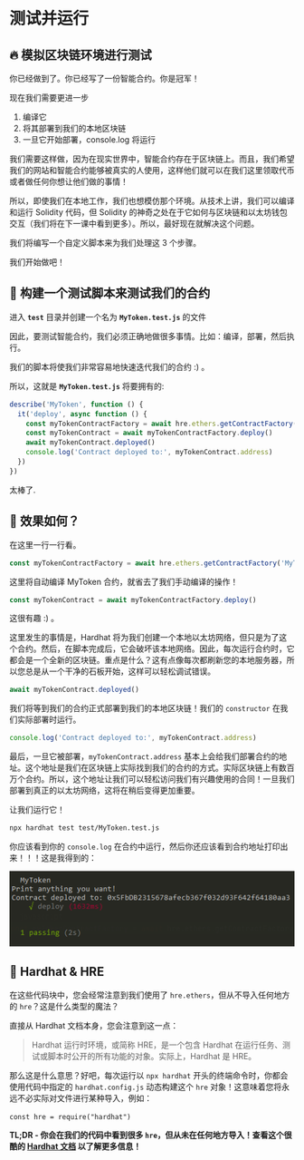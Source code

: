 # 测试并运行

## 🔥 模拟区块链环境进行测试

你已经做到了。你已经写了一份智能合约。你是冠军！

现在我们需要更进一步

1. 编译它
2. 将其部署到我们的本地区块链
3. 一旦它开始部署，console.log 将运行

我们需要这样做，因为在现实世界中，智能合约存在于区块链上。而且，我们希望我们的网站和智能合约能够被真实的人使用，这样他们就可以在我们这里领取代币或者做任何你想让他们做的事情！

所以，即使我们在本地工作，我们也想模仿那个环境。从技术上讲，我们可以编译和运行 Solidity 代码，但 Solidity 的神奇之处在于它如何与区块链和以太坊钱包交互（我们将在下一课中看到更多）。所以，最好现在就解决这个问题。

我们将编写一个自定义脚本来为我们处理这 3 个步骤。

我们开始做吧！

## 📝 构建一个测试脚本来测试我们的合约

进入 **`test`** 目录并创建一个名为 **`MyToken.test.js`** 的文件

因此，要测试智能合约，我们必须正确地做很多事情。比如：编译，部署，然后执行。

我们的脚本将使我们非常容易地快速迭代我们的合约 :) 。

所以，这就是 **`MyToken.test.js`** 将要拥有的:

```javascript
describe('MyToken', function () {
  it('deploy', async function () {
    const myTokenContractFactory = await hre.ethers.getContractFactory('MyToken')
    const myTokenContract = await myTokenContractFactory.deploy()
    await myTokenContract.deployed()
    console.log('Contract deployed to:', myTokenContract.address)
  })
})
```

太棒了.

## 🤔 效果如何？

在这里一行一行看。

```javascript
const myTokenContractFactory = await hre.ethers.getContractFactory('MyToken')
```

这里将自动编译 MyToken 合约，就省去了我们手动编译的操作！

```javascript
const myTokenContract = await myTokenContractFactory.deploy()
```

这很有趣 :) 。

这里发生的事情是，Hardhat 将为我们创建一个本地以太坊网络，但只是为了这个合约。然后，在脚本完成后，它会破坏该本地网络。因此，每次运行合约时，它都会是一个全新的区块链。重点是什么？这有点像每次都刷新您的本地服务器，所以您总是从一个干净的石板开始，这样可以轻松调试错误。

```javascript
await myTokenContract.deployed()
```

我们将等到我们的合约正式部署到我们的本地区块链！我们的 `constructor` 在我们实际部署时运行。

```javascript
console.log('Contract deployed to:', myTokenContract.address)
```

最后，一旦它被部署，`myTokenContract.address` 基本上会给我们部署合约的地址。这个地址是我们在区块链上实际找到我们的合约的方式。实际区块链上有数百万个合约。所以，这个地址让我们可以轻松访问我们有兴趣使用的合同！一旦我们部署到真正的以太坊网络，这将在稍后变得更加重要。

让我们运行它！

```bash
npx hardhat test test/MyToken.test.js
```

你应该看到你的 `console.log` 在合约中运行，然后你还应该看到合约地址打印出来！！！这是我得到的：

![MyToken.sol log screenshot](../../images/test-log-screenshot.png)

## 🎩 Hardhat & HRE

在这些代码块中，您会经常注意到我们使用了 `hre.ethers`，但从不导入任何地方的 `hre`？这是什么类型的魔法？

直接从 Hardhat 文档本身，您会注意到这一点：

> Hardhat 运行时环境，或简称 HRE，是一个包含 Hardhat 在运行任务、测试或脚本时公开的所有功能的对象。实际上，Hardhat 是 HRE。

那么这是什么意思？好吧，每次运行以 `npx hardhat` 开头的终端命令时，你都会使用代码中指定的 `hardhat.config.js` 动态构建这个 `hre` 对象！这意味着您将永远不必实际对文件进行某种导入，例如：

`const hre = require("hardhat")`

**TL;DR - 你会在我们的代码中看到很多 `hre`，但从未在任何地方导入！查看这个很酷的 [Hardhat 文档](https://hardhat.org/advanced/hardhat-runtime-environment.html) 以了解更多信息！**

<!-- ## 🚨 在您点击“下一课”之前 -->
